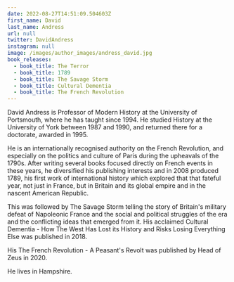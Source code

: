 ```yaml
---
date: 2022-08-27T14:51:09.504603Z
first_name: David
last_name: Andress
url: null
twitter: DavidAndress
instagram: null
image: /images/author_images/andress_david.jpg
book_releases:
  - book_title: The Terror
  - book_title: 1789
  - book_title: The Savage Storm
  - book_title: Cultural Dementia
  - book_title: The French Revolution
---
```

David Andress is Professor of Modern History at the University of Portsmouth, where he has taught since 1994. He studied History at the University of York between 1987 and 1990, and returned there for a doctorate, awarded in 1995.

He is an internationally recognised authority on the French Revolution, and especially on the politics and culture of Paris during the upheavals of the 1790s. After writing several books focused directly on French events in these years, he diversified his publishing interests and in 2008 produced 1789, his first work of international history which explored that that fateful year, not just in France, but in Britain and its global empire and in the nascent American Republic.

This was followed by The Savage Storm telling the story of Britain's military defeat of Napoleonic France and the social and political struggles of the era and the conflicting ideas that emerged from it. His acclaimed Cultural Dementia - How The West Has Lost its History and Risks Losing Everything Else was published in 2018.

His The French Revolution - A Peasant's Revolt was published by Head of Zeus in 2020.

He lives in Hampshire.